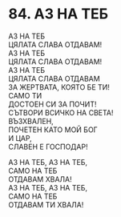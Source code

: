# 84. АЗ НА ТЕБ  
  
АЗ НА ТЕБ  
ЦЯЛАТА СЛАВА ОТДАВАМ!  
АЗ НА ТЕБ  
ЦЯЛАТА СЛАВА ОТДАВАМ!  
АЗ НА ТЕБ  
ЦЯЛАТА СЛАВА ОТДАВАМ  
ЗА ЖЕРТВАТА, КОЯТО БЕ ТИ!  
САМО ТИ  
ДОСТОЕН СИ ЗА ПОЧИТ!  
СЪТВОРИ ВСИЧКО НА СВЕТА!  
ВЪЗХВАЛЕН,  
ПОЧЕТЕН КАТО МОЙ БОГ  
И ЦАР,  
СЛАВЕН Е ГОСПОДАР!  
  
АЗ НА ТЕБ, АЗ НА ТЕБ,  
САМО НА ТЕБ  
ОТДАВАМ ХВАЛА!  
АЗ НА ТЕБ, АЗ НА ТЕБ,  
САМО НА ТЕБ  
ОТДАВАМ ТИ ХВАЛА!  


<DownloadsButton pdf="/pdf/84-az-na-teb.pdf" />

<DownloadChordsButton pdf="/chords/84-az-na-teb_AKORD.pdf"/>
